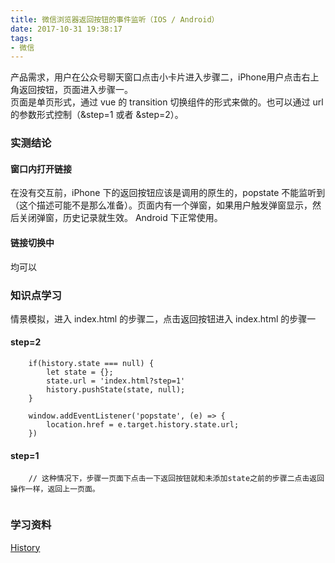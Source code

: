 ```yaml
---
title: 微信浏览器返回按钮的事件监听（IOS / Android）
date: 2017-10-31 19:38:17
tags:
- 微信
---
```

产品需求，用户在公众号聊天窗口点击小卡片进入步骤二，iPhone用户点击右上角返回按钮，页面进入步骤一。  
页面是单页形式，通过 vue 的 transition 切换组件的形式来做的。也可以通过 url 的参数形式控制（&step=1 或者 &step=2）。  
<!-- more -->
### 实测结论

#### 窗口内打开链接
在没有交互前，iPhone 下的返回按钮应该是调用的原生的，popstate 不能监听到（这个描述可能不是那么准备）。页面内有一个弹窗，如果用户触发弹窗显示，然后关闭弹窗，历史记录就生效。
Android 下正常使用。  

#### 链接切换中
均可以

### 知识点学习
情景模拟，进入 index.html 的步骤二，点击返回按钮进入 index.html 的步骤一  

#### step=2
```
    if(history.state === null) {
        let state = {};
        state.url = 'index.html?step=1'
        history.pushState(state, null);
    }

    window.addEventListener('popstate', (e) => {
        location.href = e.target.history.state.url;
    })
```

#### step=1
```
    // 这种情况下，步骤一页面下点击一下返回按钮就和未添加state之前的步骤二点击返回操作一样，返回上一页面。  
    
```


### 学习资料
[History](https://developer.mozilla.org/zh-CN/docs/Web/API/History/pushState)
